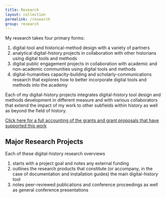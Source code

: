 ```yaml
---
title: Research
layout: collection
permalink: /research
group: research
---
```


My research takes four primary forms:

1. digital-tool and historical-method design with a variety of partners
1. analytical digital-history projects in collaboration with other historians using digital tools and methods
1. digital public engagement projects in collaboration with academic and non-academic communities using digital tools and methods
1. digital-humanities capacity-building and scholarly-communications research that explores how to better incorporate digital tools and methods into the academy

Each of my digital-history projects integrates digital-history tool design and methods development in different measure and with various collaborators that extend the impact of my work to other subfields within history as well as beyond the field of history.

[Click here for a full accounting of the grants and grant proposals that have supported this work](/research/grants/)

## Major Research Projects

Each of these digital-history research overviews
1. starts with a project goal and notes any external funding
1. outlines the research products that constitute (or accompany, in the case of documentation and installation guides) the main digital-history tool
1. notes peer-reviewed publications and conference proceedings as well as general conference presentations